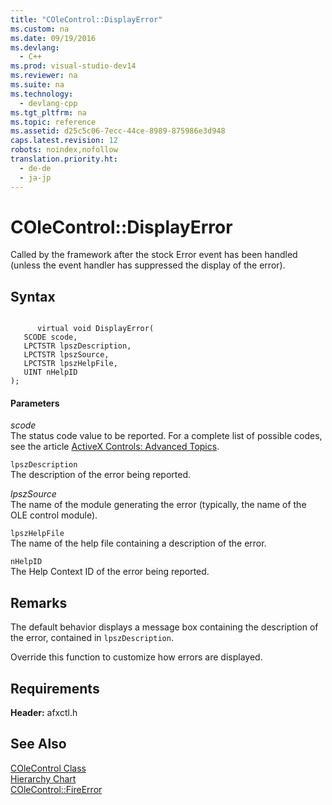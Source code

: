 ```yaml
---
title: "COleControl::DisplayError"
ms.custom: na
ms.date: 09/19/2016
ms.devlang: 
  - C++
ms.prod: visual-studio-dev14
ms.reviewer: na
ms.suite: na
ms.technology: 
  - devlang-cpp
ms.tgt_pltfrm: na
ms.topic: reference
ms.assetid: d25c5c06-7ecc-44ce-8989-875986e3d948
caps.latest.revision: 12
robots: noindex,nofollow
translation.priority.ht: 
  - de-de
  - ja-jp
---
```

# COleControl::DisplayError
Called by the framework after the stock Error event has been handled (unless the event handler has suppressed the display of the error).  
  
## Syntax  
  
```  
  
      virtual void DisplayError(  
   SCODE scode,  
   LPCTSTR lpszDescription,  
   LPCTSTR lpszSource,  
   LPCTSTR lpszHelpFile,  
   UINT nHelpID   
);  
```  
  
#### Parameters  
 *scode*  
 The status code value to be reported. For a complete list of possible codes, see the article [ActiveX Controls: Advanced Topics](../vs140/MFC-ActiveX-Controls--Advanced-Topics.md).  
  
 `lpszDescription`  
 The description of the error being reported.  
  
 *lpszSource*  
 The name of the module generating the error (typically, the name of the OLE control module).  
  
 `lpszHelpFile`  
 The name of the help file containing a description of the error.  
  
 `nHelpID`  
 The Help Context ID of the error being reported.  
  
## Remarks  
 The default behavior displays a message box containing the description of the error, contained in `lpszDescription`.  
  
 Override this function to customize how errors are displayed.  
  
## Requirements  
 **Header:** afxctl.h  
  
## See Also  
 [COleControl Class](../vs140/COleControl-Class.md)   
 [Hierarchy Chart](../vs140/Hierarchy-Chart.md)   
 [COleControl::FireError](../vs140/COleControl--FireError.md)